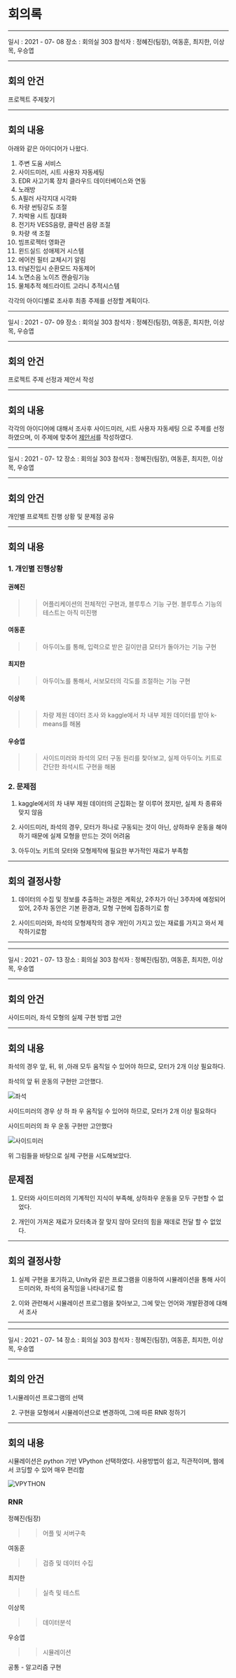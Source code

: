 # 회의록

-------------------------------------------------
일시 : 2021 - 07- 08 
장소 : 회의실 303
참석자 : 정혜진(팀장), 여동훈, 최지한, 이상목, 우승엽

-----------------------------------------------------



## 회의 안건

프로젝트 주제찾기

------------------------------------------------------



## 회의 내용

아래와 같은 아이디어가 나왔다.

1. 주변 도움 서비스
2. 사이드미러, 시트 사용자 자동세팅
3. EDR 사고기록 장치 클라우드 데이터베이스와 연동
4. 노래방
5. A필러 사각지대 시각화
6. 차량 썬팅강도 조절
7. 차박용 시트 침대화
8. 전기차 VESS음량, 클락션 음량 조절
9. 차량 색 조절
10. 빔프로젝터 영화관
11. 윈드실드 성애제거 시스템
12. 에어컨 필터 교체시기 알림
13. 터널진입시  순환모드 자동제어
14. 노면소음 노이즈 캔슬링기능
15. 물체추적 헤드라이트 고라니 추적시스템


각각의 아이디별로 조사후 최종 주제를 선정할 계획이다.









-------------------------------------------------
일시 : 2021 - 07- 09 
장소 : 회의실 303
참석자 : 정혜진(팀장), 여동훈, 최지한, 이상목, 우승엽

-----------------------------------------------------



## 회의 안건

프로젝트 주제 선정과 제안서 작성

------------------------------------------------------



## 회의 내용


각각의 아이디어에 대해서 조사후 사이드미러, 시트 사용자 자동세팅 으로 주제를 선정하였으며, 이 주제에 맞추어 [제안서](https://github.com/hyedinion/DrivePosition/blob/master/%EB%93%9C%EB%9D%BC%EC%9D%B4%EB%B8%8C%ED%8F%AC%EC%A7%80%EC%85%98%20%EC%84%A4%EC%A0%95%20%EC%95%A0%ED%94%8C%EB%A6%AC%EC%BC%80%EC%9D%B4%EC%85%98%20%EC%A0%9C%EC%95%88%EC%84%9C.pdf)를 작성하였다.






-----------------------------------------------------
일시 : 2021 - 07- 12 
장소 : 회의실 303
참석자 : 정혜진(팀장), 여동훈, 최지한, 이상목, 우승엽

-----------------------------------------------------









## 회의 안건

개인별 프로젝트 진행 상황 및 문제점 공유 

------------------------------------------------------



## 회의 내용

### 1. 개인별 진행상황

#### 권혜진
>> 어플리케이션의 전체적인 구현과, 블루투스 기능 구현.
   블루투스 기능의 테스트는 아직 미진행


#### 여동훈
>> 아두이노를 통해, 입력으로 받은 길이만큼 모터가 돌아가는 기능 구현

#### 최지한
>> 아두이노를 통해서, 서보모터의 각도를 조절하는 기능 구현

#### 이상목 
>> 차량 제원 데이터 조사 와 kaggle에서 차 내부 제원 데이터를 받아 k-means를 해봄

#### 우승엽
>> 사이드미러와 좌석의 모터 구동 원리를 찾아보고, 실제 아두이노 키트로 간단한 좌석시트 구현을 해봄




### 2. 문제점

1. kaggle에서의 차 내부 제원 데이터의 군집화는 잘 이루어 졌지만, 실제 차 종류와 맞지 않음

2. 사이드미러, 좌석의 경우, 모터가 하나로 구동되는 것이 아닌, 상하좌우 운동을 해야하기 때문에 실제 모형을 만드는 것이 어려움

3. 아두이노 키트의 모터와 모형제작에 필요한 부가적인 재료가 부족함
-------------------------------------------------------------




## 회의 결정사항

1. 데이터의 수집 및 정보를 추출하는 과정은 계획상, 2주차가 아닌 3주차에 예정되어 있어, 2주차 동안은 기본 환경과, 모형 구현에 집중하기로 함

2. 사이드미러와, 좌석의 모형제작의 경우 개인이 가지고 있는 재료를 가지고 와서 제작하기로함

-------------------------------------------------------------------------











-------------------------------------------------
일시 : 2021 - 07- 13 
장소 : 회의실 303
참석자 : 정혜진(팀장), 여동훈, 최지한, 이상목, 우승엽

-----------------------------------------------------



## 회의 안건

사이드미러, 좌석 모형의 실제 구현 방법 고안

------------------------------------------------------



## 회의 내용

 
좌석의 경우 앞, 뒤, 위 ,아래 모두 움직일 수 있어야 하므로, 모터가 2개 이상 필요하다.

좌석의 앞 뒤 운동의 구현만 고안했다.

![좌석](https://user-images.githubusercontent.com/48755699/125548469-38815bb3-66fe-4c7e-a1d4-a17cec366f12.jpg)

사이드미러의 경우 상 하 좌 우 움직일 수 있어야 하므로, 모터가 2개 이상 필요하다

사이드미러의 좌 우 운동 구현만 고안했다

![사이드미러](https://user-images.githubusercontent.com/48755699/125548659-52ada7a2-e0c6-4a6d-8154-a006c7568b4b.jpg)

위 그림들을 바탕으로 실제 구현을 시도해보았다.






## 문제점

1. 모터와 사이드미러의 기계적인 지식이 부족해, 상하좌우 운동을 모두 구현할 수 없었다.

2. 개인이 가져온 재료가 모터축과 잘 맞지 않아 모터의 힘을 재데로 전달 할 수 없었다.

-------------------------------------------------------------




## 회의 결정사항

1. 실제 구현을 포기하고, Unity와 같은 프로그램을 이용하여 시뮬레이션을 통해 사이드미러와, 좌석의 움직임을 나타내기로 함

2. 이와 관련해서 시뮬레이션 프로그램을 찾아보고, 그에 맞는 언어와 개발환경에 대해서 조사



------------------------------------------------------------------------------------------













-------------------------------------------------
일시 : 2021 - 07- 14 
장소 : 회의실 303
참석자 : 정혜진(팀장), 여동훈, 최지한, 이상목, 우승엽

-----------------------------------------------------



## 회의 안건

   1.시뮬레이션 프로그램의 선택

2. 구현을 모형에서 시뮬레이션으로 변경하여, 그에 따른 RNR 정하기


------------------------------------------------------



## 회의 내용

 
 시뮬레이션은 python 기반  VPython 선택하였다. 사용방법이 쉽고, 직관적이며, 웹에서 코딩할 수 있어 매우 편리함

 ![VPYTHON](https://user-images.githubusercontent.com/48755699/125549985-53be0a1a-8875-415c-90fc-007fb82f8513.PNG)


 ### RNR

 정혜진(팀장)
>>어플 및 서버구축

 여동훈 
>> 검증 및 데이터 수집
  
 최지한
>> 실측 및 테스트

 이상목
>> 데이터분석

 우승엽	
>> 시뮬레이션


공통 - 알고리즘 구현




